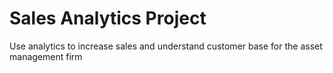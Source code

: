 # Sales Analytics Project
 Use analytics to increase sales and understand customer base for the asset management firm
